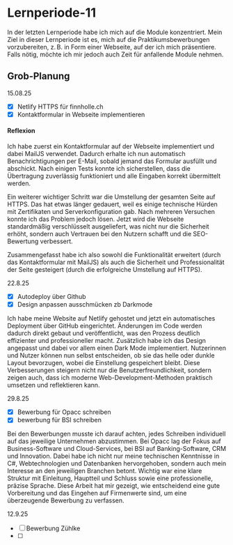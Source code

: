 # Lernperiode-11


In der letzten Lernperiode habe ich mich auf die Module konzentriert. Mein Ziel in dieser Lernperiode ist es, mich auf die Praktikumsbewerbungen vorzubereiten, z. B. in Form einer Webseite, auf der ich mich präsentiere. Falls nötig, möchte ich mir jedoch auch Zeit für anfallende Module nehmen.

## Grob-Planung

15.08.25
- [x] Netlify HTTPS für finnholle.ch
- [x] Kontaktformular in Webseite implementieren

#### Reflexion
Ich habe zuerst ein Kontaktformular auf der Webseite implementiert und dabei MailJS verwendet. Dadurch erhalte ich nun automatisch Benachrichtigungen per E-Mail, sobald jemand das Formular ausfüllt und abschickt. Nach einigen Tests konnte ich sicherstellen, dass die Übertragung zuverlässig funktioniert und alle Eingaben korrekt übermittelt werden.

Ein weiterer wichtiger Schritt war die Umstellung der gesamten Seite auf HTTPS. Das hat etwas länger gedauert, weil es einige technische Hürden mit Zertifikaten und Serverkonfiguration gab. Nach mehreren Versuchen konnte ich das Problem jedoch lösen. Jetzt wird die Webseite standardmäßig verschlüsselt ausgeliefert, was nicht nur die Sicherheit erhöht, sondern auch Vertrauen bei den Nutzern schafft und die SEO-Bewertung verbessert.

Zusammengefasst habe ich also sowohl die Funktionalität erweitert (durch das Kontaktformular mit MailJS) als auch die Sicherheit und Professionalität der Seite gesteigert (durch die erfolgreiche Umstellung auf HTTPS).

22.8.25
- [x] Autodeploy über Github
- [x] Design anpassen ausschmücken zb Darkmode

Ich habe meine Website auf Netlify gehostet und jetzt ein automatisches Deployment über GitHub eingerichtet. Änderungen im Code werden dadurch direkt gebaut und veröffentlicht, was den Prozess deutlich effizienter und professioneller macht. Zusätzlich habe ich das Design angepasst und dabei vor allem einen Dark Mode implementiert. Nutzerinnen und Nutzer können nun selbst entscheiden, ob sie das helle oder dunkle Layout bevorzugen, wobei die Einstellung gespeichert bleibt. Diese Verbesserungen steigern nicht nur die Benutzerfreundlichkeit, sondern zeigen auch, dass ich moderne Web-Development-Methoden praktisch umsetzen und reflektieren kann.

29.8.25
- [x] Bewerbung für Opacc schreiben
- [x] bewerbung für BSI schreiben

Bei den Bewerbungen musste ich darauf achten, jedes Schreiben individuell auf das jeweilige Unternehmen abzustimmen. Bei Opacc lag der Fokus auf Business-Software und Cloud-Services, bei BSI auf Banking-Software, CRM und Innovation. Dabei habe ich nicht nur meine technischen Kenntnisse in C#, Webtechnologien und Datenbanken hervorgehoben, sondern auch mein Interesse an den jeweiligen Branchen betont. Wichtig war eine klare Struktur mit Einleitung, Hauptteil und Schluss sowie eine professionelle, präzise Sprache. Diese Arbeit hat mir gezeigt, wie entscheidend eine gute Vorbereitung und das Eingehen auf Firmenwerte sind, um eine überzeugende Bewerbung zu verfassen.


12.9.25
- [ ] Bewerbung Zühlke
- [ ] 
